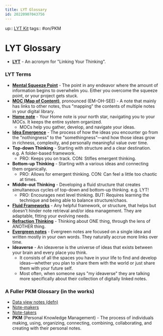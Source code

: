 ```yaml
---
title: LYT Glossary
id: 20220907043756
---
```

up:: [LYT Kit]([[20220910222356]])
tags:: #on/PKM 

# LYT Glossary
- **[LYT]([[20220910222356]])** - An acronym for "Linking Your Thinking".

### LYT Terms
- **[Mental Squeeze Point]([[20220627045431]])** - The point in any endeavor where the amount of information begins to overwhelm you. Either you overcome the squeeze point, or your project gets stuck.
- **[MOC (Map of Content)]([[20220828225447]])**, pronounced (EM-OH-SEE) - A note that mainly has links to other notes, thus "mapping" the contents of multiple notes in your digital library. 
- **[Home note]([[20220913025516]])** - Your Home note is your north star, navigating you to your MOCs. It keeps the entire system organized.
	- MOCs help you gather, develop, and navigate your ideas.
- **[Idea Emergence]([[20220829215412]])** - The process of how the ideas you encounter go from the "nothingness" to the "somethingness"—and how those ideas grow in richness, complexity, and personally meaningful value over time.
- **Top-down Thinking** - Starting with structure and a clear destination. e.g. A folder-based framework.
	- PRO: Keeps you on track. CON: Stifles emergent thinking.
- **Bottom-up Thinking** - Starting with a various ideas and connecting them organically. 
	- PRO: Allows for emergent thinking. CON: Can feel a little too chaotic at times. 
- **Middle-out Thinking** - Developing a fluid structure that creates simultaneous cycles of top-down and bottom-up thinking. e.g. LYT!
	- PRO: Encourages next level thinking. BUT: Requires learning the technique and being able to balance structure/chaos. 
- **[Fluid Frameworks]([[20220809192042]])** - Any helpful framework, or structure, that helps but doesn't hinder note retrieval and/or idea management. They are adaptable, fitting your evolving needs.
- **[Refraction Thinking]([[20220828191633]])** - Thinking about ONE thing, through the lens of ANOTHER thing. 
- **[Evergreen notes]([[20220828192537]])** - Evergreen notes are focused on a single idea and written mostly in your own words. They naturally accrue more links over time.
- **Ideaverse** - An ideaverse is the universe of ideas that exists between your brain and every place you think. 
	- It consists of all the spaces you have in your life to find and develop ideas—whether you plan to share them with the world or just share them with your future self. 
	- Most often, when someone says "my ideaverse" they are talking more specifically about their collection of digitally linked notes.

### A Fuller PKM Glossary (in the works)
- [Data view notes (defn)]([[20220831002818]])
- [Note-makers]([[20220829190822]])
- [Note-takers]([[20220909043722]])
- **PKM** (Personal Knowledge Management) - The process of individuals making, using, organizing, connecting, combining, collaborating, and creating with their personal notes.